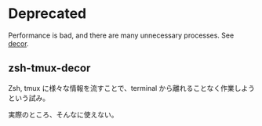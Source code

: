 # Deprecated

Performance is bad, and there are many unnecessary processes.
See [decor](https://github.com/CORDEA/decor).

## zsh-tmux-decor

Zsh, tmux に様々な情報を流すことで、terminal から離れることなく作業しようという試み。

実際のところ、そんなに使えない。
